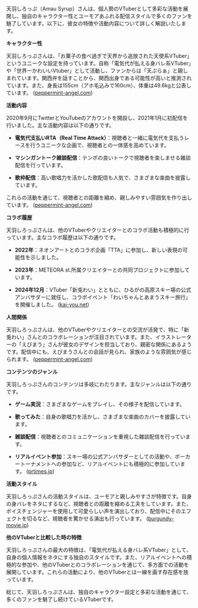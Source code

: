 天羽しろっぷ（Amau Syrup）さんは、個人勢のVTuberとして多彩な活動を展開し、独自のキャラクター性とユーモアあふれる配信スタイルで多くのファンを魅了しています。以下に、彼女の特徴や活動内容について詳しく解説いたします。

**キャラクター性**

天羽しろっぷさんは、「お菓子の食べ過ぎで天界から追放された天使系VTuber」というユニークな設定を持っています。自称「電気代が払える身バレ系VTuber」や「世界一かわいいVtuber」として活動し、ファンからは「天ぷらぁ」と親しまれています。関西弁を話すことから、関西出身である可能性が高いと推測されています。また、身長は155cm（アホ毛込みで160cm）、体重は49.6kgと公表しています。 ([peppermint-angel.com](https://peppermint-angel.com/archives/1585?utm_source=openai))

**活動内容**

2020年9月にTwitterとYouTubeのアカウントを開設し、2021年1月に初配信を行いました。主な活動内容は以下の通りです。

- **電気代支払いRTA（Real Time Attack）**：視聴者と一緒に電気代を支払うレースを行うユニークな企画で、視聴者との一体感を高めています。

- **マシンガントーク雑談配信**：テンポの良いトークで視聴者を楽しませる雑談配信を行っています。

- **歌枠配信**：高い歌唱力を活かした歌配信も人気で、さまざまな楽曲を披露しています。

これらの活動を通じて、視聴者との距離を縮め、親しみやすい雰囲気を作り出しています。 ([peppermint-angel.com](https://peppermint-angel.com/archives/1585?utm_source=openai))

**コラボ履歴**

天羽しろっぷさんは、他のVTuberやクリエイターとのコラボ活動も積極的に行っています。主なコラボ履歴は以下の通りです。

- **2022年**：ネオンアートとのコラボ企画「TTA」に参加し、新しい表現の可能性を示しました。

- **2023年**：METEORA st.所属クリエイターとの共同プロジェクトに参加しています。

- **2024年12月**：VTuber「新兎わい」とともに、ひるがの高原スキー場の公式アンバサダーに就任し、コラボイベント「わいちゃんとあまうスキー旅行」を開催しました。 ([kai-you.net](https://kai-you.net/article/91202?utm_source=openai))

**人間関係**

天羽しろっぷさんは、他のVTuberやクリエイターとの交流が活発で、特に「新兎わい」さんとのコラボレーションが注目されています。また、イラストレーターの「えびまう」さんが彼女のデザインを担当しており、親密な関係にあるようです。配信中にも、えびまうさんとの会話が見られ、家族のような雰囲気が感じられます。 ([peppermint-angel.com](https://peppermint-angel.com/archives/1585?utm_source=openai))

**コンテンツのジャンル**

天羽しろっぷさんのコンテンツは多岐にわたります。主なジャンルは以下の通りです。

- **ゲーム実況**：さまざまなゲームをプレイし、その様子を配信しています。

- **歌ってみた**：自身の歌唱力を活かし、さまざまな楽曲のカバーを披露しています。

- **雑談配信**：視聴者とのコミュニケーションを重視した雑談配信を行っています。

- **リアルイベント参加**：スキー場の公式アンバサダーとしての活動や、ポーカートーナメントへの参加など、リアルイベントにも積極的に参加しています。 ([prtimes.jp](https://prtimes.jp/main/html/rd/p/000000461.000060459.html?utm_source=openai))

**活動スタイル**

天羽しろっぷさんの活動スタイルは、ユーモアと親しみやすさが特徴です。自身の身バレをネタにするなど、視聴者との距離を縮める工夫をしています。また、ボイスチェンジャーを使用して可愛らしい声を演出しており、配信中にそのエフェクトを切るなど、視聴者を驚かせる演出も行っています。 ([burgundy-movie.jp](https://burgundy-movie.jp/aausyrup-previous-life/?utm_source=openai))

**他のVTuberと比較した時の特徴**

天羽しろっぷさんの最大の特徴は、「電気代が払える身バレ系VTuber」として、自身の個人情報をネタにする独自のスタイルです。また、リアルイベントへの積極的な参加や、他のVTuberとのコラボレーションを通じて、多方面での活動を展開しています。これらの活動により、他のVTuberとは一線を画す存在感を放っています。

総じて、天羽しろっぷさんは、独自のキャラクター設定と多彩な活動を通じて、多くのファンを魅了し続けているVTuberです。 